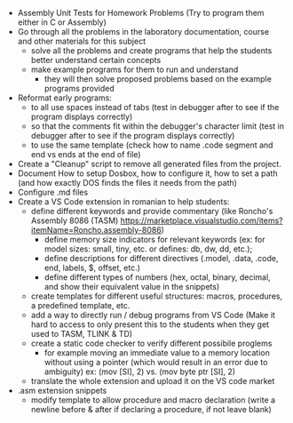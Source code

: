 - Assembly Unit Tests for Homework Problems (Try to program them either in C or Assembly)
- Go through all the problems in the laboratory documentation, course and other materials for this subject
    - solve all the problems and create programs that help the students better understand certain concepts
    - make example programs for them to run and understand
        - they will then solve proposed problems based on the example programs provided
- Reformat early programs:
    - to all use spaces instead of tabs (test in debugger after to see if the program displays correctly)
    - so that the comments fit within the debugger's character limit (test in debugger after to see if the program displays correctly)
    - to use the same template (check how to name .code segment and end vs ends at the end of file)
- Create a "Cleanup" script to remove all generated files from the project.
- Document How to setup Dosbox, how to configure it, how to set a path (and how exactly DOS finds the files it needs from the path)
- Configure .md files
- Create a VS Code extension in romanian to help students:
    - define different keywords and provide commentary (like Roncho's Assembly 8086 (TASM) https://marketplace.visualstudio.com/items?itemName=Roncho.assembly-8086)
        - define memory size indicators for relevant keywords (ex: for model sizes: small, tiny, etc. or defines: db, dw, dd, etc.);
        - define descriptions for different directives (.model, .data, .code, end, labels, $, offset, etc.)
        - define different types of numbers (hex, octal, binary, decimal, and show their equivalent value in the snippets)
    - create templates for different useful structures: macros, procedures, a predefined template, etc.
    - add a way to directly run / debug programs from VS Code (Make it hard to access to only present this to the students when they get used to TASM, TLINK & TD)
    - create a static code checker to verify different possibile proglems
        - for example moving an immediate value to a memory location without using a pointer (which would result in an error due to ambiguity)
          ex: (mov [SI], 2) vs. (mov byte ptr [SI], 2)
    - translate the whole extension and upload it on the VS code market
- .asm extension snippets
    - modify template to allow procedure and macro declaration (write a newline before & after if declaring a procedure, if not leave blank)